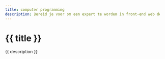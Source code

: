 ```yaml
---
title: computer programming
description: Bereid je voor om een expert te worden in front-end web development. Je wordt expert in JavaScript en leert werken met React, Node.js, TypeScript, PHP en SQL. Om je optimaal klaar te stomen voor een job als programmeur, krijg je diverse gastcolleges van experten uit het werkveld en werk je aan authentieke cases.
---
```


# {{ title }}

{{ description }}
